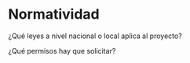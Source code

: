 # Normatividad

¿Qué leyes a nivel nacional o local aplica al proyecto?

¿Qué permisos hay que solicitar?
